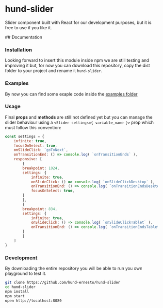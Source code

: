 # hund-slider
 
Slider component built with React for our development purposes, but it is free to use if you like it.

## Documentation

### Installation

Looking forward to insert this module inside npm we are still testing and improving it but, for now you can download this repository, copy the dist folder to your project and rename it `hund-slider`.

### Examples

By now you can find some exaple code inside the [examples folder](examples)

### Usage

Final **props** and **methods** are still not defined yet but you can manage the slider behaviour using a `<Slider settings={ variable_name }>` prop which must follow this convention:

```javascript
const settings = {
    infinite: true,
    focusOnSelect: true,
    onSlideClick: `goToNext`,
    onTransitionEnd: () => console.log( `onTransitionEnds` ),
    responsive: [
        {
        breakpoint: 1024,
        settings: {
            infinite: true,
            onSlideClick: () => console.log( `onSlideClickDesktop` ),
            onTransitionEnd: () => console.log( `onTransitionEndsDesktop` ),
            focusOnSelect: true,
        }
        },
        {
        breakpoint: 834,
        settings: {
            infinite: true,
            onSlideClick: () => console.log( `onSlideClickTablet` ),
            onTransitionEnd: () => console.log( `onTransitionEndsTablet` ),
        }
        }
    ]
}
```

### Development

By downloading the entire repository you will be able to run you own playground to test it.

```bash
git clone https://github.com/hund-ernesto/hund-slider
cd hund-slider
npm install
npm start
open http://localhost:8080
```